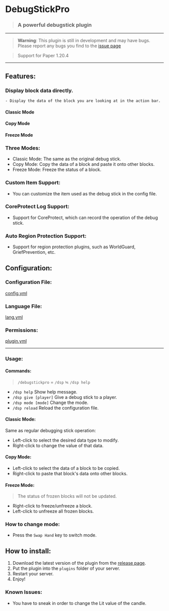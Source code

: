 # DebugStickPro
> ### A powerful debugstick plugin
---
> **Warning**: This plugin is still in development and may have bugs. Please report any bugs you find to the [issue page](https://github.com/TWME-TW/DebugStickPro/issues)

> Support for Paper 1.20.4
---
## Features:
### Display block data directly.
    - Display the data of the block you are looking at in the action bar.
#### Classic Mode

#### Copy Mode

#### Freeze Mode

### Three Modes:
 - Classic Mode: The same as the original debug stick.
 - Copy Mode: Copy the data of a block and paste it onto other blocks.
 - Freeze Mode: Freeze the status of a block.

### Custom Item Support:
 - You can customize the item used as the debug stick in the config file.

### CoreProtect Log Support:
 - Support for CoreProtect, which can record the operation of the debug stick.

### Auto Region Protection Support:
 - Support for region protection plugins, such as WorldGuard, GriefPrevention, etc.
## Configuration:
### Configuration File:
[config.yml](https://github.com/TWME-TW/DebugStickPro/blob/main/src/main/resources/config.yml)

### Language File:
[lang.yml](https://github.com/TWME-TW/DebugStickPro/blob/main/src/main/resources/lang.yml)
### Permissions:
[plugin.yml](https://github.com/TWME-TW/DebugStickPro/blob/main/src/main/resources/plugin.yml)


--- 

### Usage:
#### Commands:
 > `/debugstickpro` = `/dsp` ≒ `/dsp help`
 - `/dsp help` Show help message.
 - `/dsp give [player]` Give a debug stick to a player.
 - `/dsp mode [mode]` Change the mode.
 - `/dsp reload` Reload the configuration file.

#### Classic Mode:
Same as regular debugging stick operation: 
 - Left-click to select the desired data type to modify.
 - Right-click to change the value of that data.

#### Copy Mode:
 - Left-click to select the data of a block to be copied.
 - Right-click to paste that block's data onto other blocks.

#### Freeze Mode:
 >  The status of frozen blocks will not be updated.
 - Right-click to freeze/unfreeze a block.
 - Left-click to unfreeze all frozen blocks.
### How to change mode:
 - Press the `Swap Hand` key to switch mode.

## How to install:
1. Download the latest version of the plugin from the [release page](https://github.com/TWME-TW/DebugStickPro/releases).
2. Put the plugin into the `plugins` folder of your server.
3. Restart your server.
4. Enjoy!

### Known Issues:
 - You have to sneak in order to change the Lit value of the candle.

